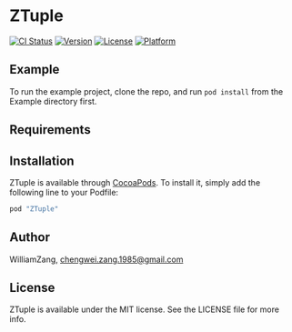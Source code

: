 # ZTuple

[![CI Status](http://img.shields.io/travis/WilliamZang/ZTuple.svg?style=flat)](https://travis-ci.org/WilliamZang/ZTuple)
[![Version](https://img.shields.io/cocoapods/v/ZTuple.svg?style=flat)](http://cocoapods.org/pods/ZTuple)
[![License](https://img.shields.io/cocoapods/l/ZTuple.svg?style=flat)](http://cocoapods.org/pods/ZTuple)
[![Platform](https://img.shields.io/cocoapods/p/ZTuple.svg?style=flat)](http://cocoapods.org/pods/ZTuple)

## Example

To run the example project, clone the repo, and run `pod install` from the Example directory first.

## Requirements

## Installation

ZTuple is available through [CocoaPods](http://cocoapods.org). To install
it, simply add the following line to your Podfile:

```ruby
pod "ZTuple"
```

## Author

WilliamZang, chengwei.zang.1985@gmail.com

## License

ZTuple is available under the MIT license. See the LICENSE file for more info.
